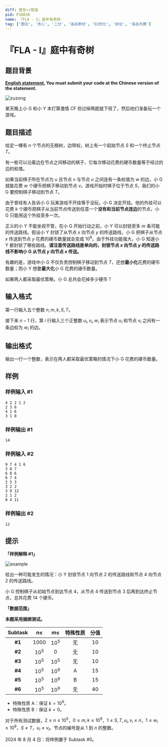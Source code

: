 ```yaml
---
diff: 普及+/提高
pid: P10838
name: 『FLA - I』庭中有奇树
tag: ['图论', '贪心', '二分', '洛谷原创', 'O2优化', '树论', '洛谷月赛']
---
```

# 『FLA - I』庭中有奇树
## 题目背景

**[English statement.](/problem/U458239) You must submit your code at the Chinese version of the statement.**

![zuzong](https://cdn.luogu.com.cn/upload/image_hosting/6zbja7sn.png)

某天晚上小 G 和小 Y 本打算激情 CF 但过掉两题就下班了，然后他们准备玩一个游戏。
## 题目描述

给定一棵有 $n$ 个节点的无根树，边带权，树上有一个起始节点 $S$ 和一个终止节点 $T$。

有一枚可以沿着边在节点之间移动的棋子，它每次移动花费的硬币数量等于经过的边的权值。

如果当前棋子所在节点为 $u$ 且节点 $v$ 与节点 $u$ 之间连有一条权值为 $w$ 的边，小 G 就能花费 $w$ 个硬币把棋子移动到节点 $v$。游戏开始时棋子位于节点 $S$，我们的小 G 要控制棋子移动到节点 $T$。

由于曾经有人告诉小 G 玩某游戏不开挂等于没玩，小 G 决定开挂。他的外挂可以花费 $k$ 个硬币把棋子从当前节点传送到任意一个**没有和当前节点连边**的节点，小 G 只能用这个外挂至多一次。

正义的小 Y 不能坐视不管，在小 G 开始行动之前，小 Y 可以封锁至多 $m$ 条可能的传送路线。假设小 Y 封锁了从节点 $x$ 向节点 $y$ 的传送路线，小 G 把棋子从节点 $x$ 传送到节点 $y$ 花费的硬币数量就会变成 $10^9$。由于外挂功能强大，小 G 知道小 Y 都封锁了哪些路线。**请注意传送路线是单向的，封锁节点 $x$ 向节点 $y$ 的传送路线不影响小 G 从节点 $y$ 向节点 $x$ 传送。**

有趣的是，游戏中小 G 不仅负责控制棋子移动到节点 $T$，还想**最小化**花费的硬币数量；而小 Y 想要**最大化**小  G 花费的硬币数量。

如果两人都采取最优策略，小 G 总共会花掉多少硬币？
## 输入格式

第一行输入五个整数 $n,m,k,S,T$。

接下来 $n-1$ 行，第 $i$ 行输入三个正整数 $u_i,v_i,w_i$ 表示节点 $u_i$ 和节点 $v_i$ 之间有一条边权为 $w_i$ 的边。
## 输出格式

输出一行一个整数，表示在两人都采取最优策略的情况下小 G 花费的硬币数量。
## 样例

### 样例输入 #1
```
4 2 2 1 2
2 3 6
4 1 6
3 1 8

```
### 样例输出 #1
```
14

```
### 样例输入 #2
```
9 7 4 1 6
3 8 7
6 8 6
6 7 4
2 5 3
3 2 2
3 9 12
2 1 2
8 4 11

```
### 样例输出 #2
```
12

```
## 提示

**「样例解释 #1」**

![example](https://cdn.luogu.com.cn/upload/image_hosting/1u16xc9r.png)

给出一种可能发生的情况：小 Y 封锁节点 $1$ 向节点 $2$ 的传送路线和节点 $4$ 向节点 $2$ 的传送路线。

小 G 控制棋子从初始节点到达节点 $4$，从节点 $4$ 传送到节点 $3$ 后再到达终止节点，总共花费 $14$ 个硬币。

**「数据范围」**

**本题采用捆绑测试。**

|Subtask|$n\leq$|$m \leq$|特殊性质|分值|
|:---:|:---:|:---:|:---:|:---:|
|**#1**|$1000$|$10^5$|无|$10$|
|**#2**|$10^5$|$0$|无|$10$|
|**#3**|$10^5$|$10^5$|无|$10$|
|**#4**|$10^5$|$10^9$|A|$15$|
|**#5**|$10^5$|$10^9$|B|$15$|
|**#6**|$10^5$|$10^9$|无|$40$|

- 特殊性质 A：保证 $k=10^9$。
- 特殊性质 B：保证 $k=0$。

对于所有测试数据，$2 \leq n \leq 10^5$，$0 \leq m,k \leq 10^9$，$1 \leq S,T,u_i,v_i \leq n$，$1 \leq w_i \leq 10^9$，$S \neq T$，$u_i \neq v_i$。节点的编号是从 $1$ 到 $n$ 的整数。

2024 年 8 月 4 日：将样例置于 Subtask #0。
